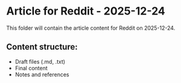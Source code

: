 # Article for Reddit - 2025-12-24

This folder will contain the article content for Reddit on 2025-12-24.

## Content structure:
- Draft files (.md, .txt)
- Final content
- Notes and references
